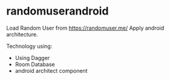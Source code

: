 # randomuserandroid
Load Random User from https://randomuser.me/
Apply android architecture.

Technology using:

* Using Dagger
* Room Database
* android architect component
